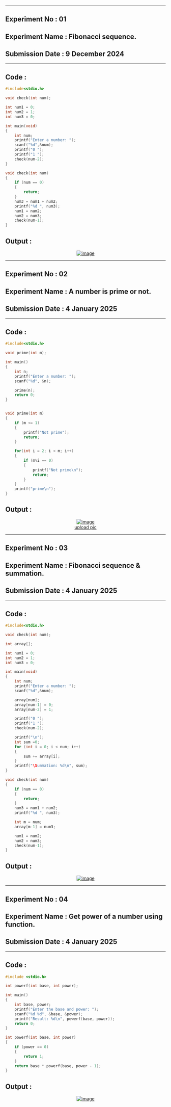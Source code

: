 

----------
## **Experiment No : 01**

## **Experiment Name :  Fibonacci sequence.**

## **Submission Date : 9 December 2024**

----------

## **Code :**
```C
#include<stdio.h>

void check(int num);

int num1 = 0;
int num2 = 1;
int num3 = 0;

int main(void)
{
    int num;
    printf("Enter a number: ");
    scanf("%d",&num);
    printf("0 ");
    printf("1 ");
    check(num-2);
}

void check(int num)
{
    if (num == 0)
    {
        return;
    }
    num3 = num1 + num2;
    printf("%d ", num3);
    num1 = num2;
    num2 = num3;
    check(num-1);
}

```

## **Output :**
<p align="center">
<a href="https://ibb.co.com/mCGyFX4"><img src="https://i.ibb.co.com/Rp964Bc/image.png" alt="image" border="0"></a>
</p>





----------
## **Experiment No : 02**

## **Experiment Name :  A number is prime or not.**

## **Submission Date : 4 January 2025**

----------

## **Code :**
```C
#include<stdio.h>

void prime(int m);

int main()
{
    int n;
    printf("Enter a number: ");
    scanf("%d", &n);

    prime(n);
    return 0;
}


void prime(int m)
{
    if (m <= 1)
    {
        printf("Not prime");
        return;
    }

    for(int i = 2; i < m; i++)
    {
        if (m%i == 0)
        {
            printf("Not prime\n");
            return;
        }
    }
    printf("prime\n");
}


```

## **Output :**
<p align="center">
<a href="https://ibb.co.com/wRSKytR"><img src="https://i.ibb.co.com/g3SDyY3/image.png" alt="image" border="0"></a><br /><a target='_blank' href='https://imgbb.com/'>upload pic</a><br />
</p>




----------
## **Experiment No : 03**

## **Experiment Name :  Fibonacci sequence & summation.**

## **Submission Date : 4 January 2025**

----------

## **Code :**
```C
#include<stdio.h>

void check(int num);

int array[];

int num1 = 0;
int num2 = 1;
int num3 = 0;

int main(void)
{
    int num;
    printf("Enter a number: ");
    scanf("%d",&num);

    array[num];
    array[num-1] = 0;
    array[num-2] = 1;

    printf("0 ");
    printf("1 ");
    check(num-2);

    printf("\n");
    int sum =0;
    for (int i = 0; i < num; i++)
    {
        sum += array[i];
    }
    printf("\Summation: %d\n", sum);
}

void check(int num)
{
    if (num == 0)
    {
        return;
    }
    num3 = num1 + num2;
    printf("%d ", num3);

    int m = num;
    array[m-1] = num3;

    num1 = num2;
    num2 = num3;
    check(num-1);
}

```

## **Output :**
<p align="center">
<a href="https://imgbb.com/"><img src="https://i.ibb.co.com/zX52HHL/image.png" alt="image" border="0"></a>
</p>




----------
## **Experiment No : 04**

## **Experiment Name :  Get power of a number using function.**

## **Submission Date : 4 January 2025**

----------

## **Code :**
```C
#include <stdio.h>

int powerf(int base, int power);

int main()
{
    int base, power;
    printf("Enter the base and power: ");
    scanf("%d %d", &base, &power);
    printf("Result: %d\n", powerf(base, power));
    return 0;
}

int powerf(int base, int power)
{
    if (power == 0)
    {
        return 1;
    }
    return base * powerf(base, power - 1);
}


```

## **Output :**
<p align="center">
<a href="https://ibb.co.com/BBZ2ZYJ"><img src="https://i.ibb.co.com/Tt8M8NG/image.png" alt="image" border="0"></a>
</p>
